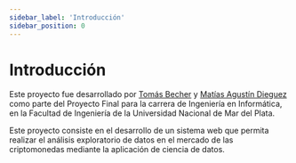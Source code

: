 ```yaml
---
sidebar_label: 'Introducción'
sidebar_position: 0
---
```


# Introducción

Este proyecto fue desarrollado por [Tomás Becher](https://www.linkedin.com/in/tomas-becher/) y [Matías Agustín Dieguez](https://www.linkedin.com/in/matias-agustin-dieguez-69ab081b2/) como parte del Proyecto Final para la carrera de Ingeniería en Informática, en la Facultad de Ingeniería de la Universidad Nacional de Mar del Plata.

Este proyecto consiste en el desarrollo de un sistema web que permita realizar el análisis exploratorio de datos en el mercado de las criptomonedas mediante la aplicación de ciencia de datos. 
